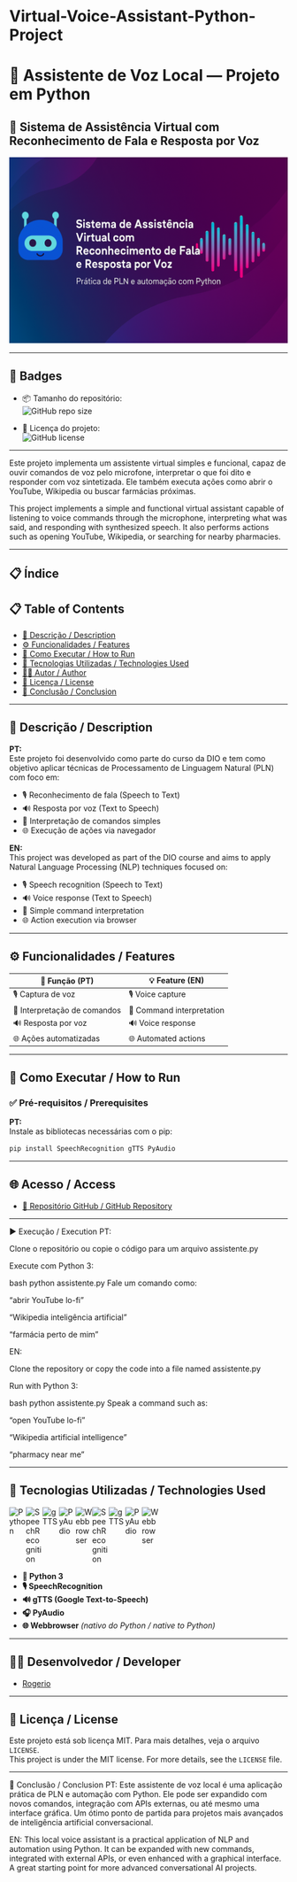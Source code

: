 # Virtual-Voice-Assistant-Python-Project

# 🤖 Assistente de Voz Local — Projeto em Python  


## 🧠 Sistema de Assistência Virtual com Reconhecimento de Fala e Resposta por Voz  

![Capa do Projeto - Assistente Virtual](assistente-virtual-capa.png)

---
## 🏅 Badges

- 📦 Tamanho do repositório:  
  ![GitHub repo size](https://img.shields.io/repo-size/Rogerio5/Virtual-Voice-Assistant-Python-Project)

- 📄 Licença do projeto:  
  ![GitHub license](https://img.shields.io/github/license/Rogerio5/Virtual-Voice-Assistant-Python-Project)

---

Este projeto implementa um assistente virtual simples e funcional, capaz de ouvir comandos de voz pelo microfone, interpretar o que foi dito e responder com voz sintetizada. Ele também executa ações como abrir o YouTube, Wikipedia ou buscar farmácias próximas.  

This project implements a simple and functional virtual assistant capable of listening to voice commands through the microphone, interpreting what was said, and responding with synthesized speech. It also performs actions such as opening YouTube, Wikipedia, or searching for nearby pharmacies.

---

## 📋 Índice  
## 📋 Table of Contents

- [📖 Descrição / Description](#📖-descrição--description)  
- [⚙️ Funcionalidades / Features](#️-funcionalidades--features)  
- [🚀 Como Executar / How to Run](#🚀-como-executar--how-to-run)  
- [🧰 Tecnologias Utilizadas / Technologies Used](#🧰-tecnologias-utilizadas--technologies-used)  
- [👨‍💻 Autor / Author](#👨‍💻-autor--author)  
- [📜 Licença / License](#📜-licença--license)  
- [🏁 Conclusão / Conclusion](#🏁-conclusão--conclusion)

---

## 📖 Descrição / Description

**PT:**  
Este projeto foi desenvolvido como parte do curso da DIO e tem como objetivo aplicar técnicas de Processamento de Linguagem Natural (PLN) com foco em:

- 🎙️ Reconhecimento de fala (Speech to Text)  
- 🔊 Resposta por voz (Text to Speech)  
- 🧠 Interpretação de comandos simples  
- 🌐 Execução de ações via navegador

**EN:**  
This project was developed as part of the DIO course and aims to apply Natural Language Processing (NLP) techniques focused on:

- 🎙️ Speech recognition (Speech to Text)  
- 🔊 Voice response (Text to Speech)  
- 🧠 Simple command interpretation  
- 🌐 Action execution via browser

---

## ⚙️ Funcionalidades / Features

| 🧩 Função (PT)                  | 💡 Feature (EN)                        |
|--------------------------------|----------------------------------------|
| 🎙️ Captura de voz              | 🎙️ Voice capture                       |
| 🧠 Interpretação de comandos    | 🧠 Command interpretation               |
| 🔊 Resposta por voz             | 🔊 Voice response                       |
| 🌐 Ações automatizadas          | 🌐 Automated actions                    |

---

## 🚀 Como Executar / How to Run

### ✅ Pré-requisitos / Prerequisites

**PT:**  
Instale as bibliotecas necessárias com o pip:

```bash
pip install SpeechRecognition gTTS PyAudio
```
---

## 🌐 Acesso / Access

- [🔗 Repositório GitHub / GitHub Repository](https://github.com/Rogerio5/Virtual-Voice-Assistant-Python-Project)

---

▶️ Execução / Execution
PT:

Clone o repositório ou copie o código para um arquivo assistente.py

Execute com Python 3:

bash
python assistente.py
Fale um comando como:

“abrir YouTube lo-fi”

“Wikipedia inteligência artificial”

“farmácia perto de mim”

EN:

Clone the repository or copy the code into a file named assistente.py

Run with Python 3:

bash
python assistente.py
Speak a command such as:

“open YouTube lo-fi”

“Wikipedia artificial intelligence”

“pharmacy near me”

---

<h2>🧰 Tecnologias Utilizadas / Technologies Used</h2>

<p>
  <img align="left" alt="Python" title="Python" width="30px" src="https://cdn.jsdelivr.net/gh/devicons/devicon@latest/icons/python/python-original.svg"/>
  <img align="left" alt="SpeechRecognition" title="SpeechRecognition (Python)" width="30px" src="https://upload.wikimedia.org/wikipedia/commons/0/05/Speech_bubble_icon.svg"/>
  <img align="left" alt="gTTS" title="gTTS (Google Text-to-Speech)" width="30px" src="https://upload.wikimedia.org/wikipedia/commons/2/2f/Speaker_Icon.svg"/>
  <img align="left" alt="PyAudio" title="PyAudio" width="30px" src="https://upload.wikimedia.org/wikipedia/commons/3/3f/Microphone_icon.svg"/>
  <img align="left" alt="Webbrowser" title="Webbrowser (Python built-in)" width="30px" src="https://upload.wikimedia.org/wikipedia/commons/e/e7/Internet_Explorer_9_icon.svg"/>

  <img align="left" alt="SpeechRecognition" title="SpeechRecognition" width="30px" src="https://cdn.jsdelivr.net/gh/devicons/devicon/icons/google/google-original.svg"/>
  <img align="left" alt="gTTS" title="gTTS (Google Text-to-Speech)" width="30px" src="https://cdn.jsdelivr.net/gh/devicons/devicon/icons/google/google-original.svg"/>
  <img align="left" alt="PyAudio" title="PyAudio" width="30px" src="https://cdn.jsdelivr.net/gh/devicons/devicon/icons/cplusplus/cplusplus-original.svg"/>
  <img align="left" alt="Webbrowser" title="Webbrowser (Python built-in)" width="30px" src="https://cdn.jsdelivr.net/gh/devicons/devicon/icons/chrome/chrome-original.svg"/>

</p>

<br clear="all"/>

<ul>
  <li><strong>🐍 Python 3</strong></li>
  <li><strong>🎙️ SpeechRecognition</strong></li>
  <li><strong>🔊 gTTS (Google Text-to-Speech)</strong></li>
  <li><strong>🎧 PyAudio</strong></li>
  <li><strong>🌐 Webbrowser</strong> <em>(nativo do Python / native to Python)</em></li>
</ul>

---

## 👨‍💻 Desenvolvedor / Developer

- [Rogerio](https://github.com/Rogerio5)

---

## 📜 Licença / License

Este projeto está sob licença MIT. Para mais detalhes, veja o arquivo `LICENSE`.  
This project is under the MIT license. For more details, see the `LICENSE` file.

---

🏁 Conclusão / Conclusion
PT: Este assistente de voz local é uma aplicação prática de PLN e automação com Python. Ele pode ser expandido com novos comandos, integração com APIs externas, ou até mesmo uma interface gráfica. Um ótimo ponto de partida para projetos mais avançados de inteligência artificial conversacional.

EN: This local voice assistant is a practical application of NLP and automation using Python. It can be expanded with new commands, integrated with external APIs, or even enhanced with a graphical interface. A great starting point for more advanced conversational AI projects.

